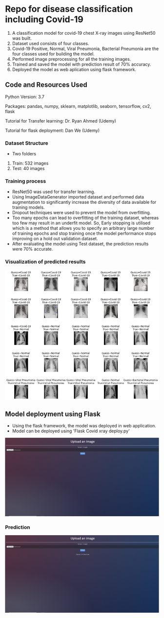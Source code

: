 # Repo for disease classification including Covid-19

1. A classification model for covid-19 chest X-ray images using ResNet50 was built.
2. Dataset used consists of four classes.
3. Covid-19 Positive, Normal, Viral Pneumonia, Bacterial Pneumonia are the four classes used for building the model.
4. Performed image preprocessing for all the training images.
5. Trained and saved the model with prediction result of 70% accuracy.
6. Deployed the model as web aplication using flask framework.

## Code and Resources Used

Python Version: 3.7

Packages: pandas, numpy, sklearn, matplotlib, seaborn, tensorflow, cv2, flask

Tutorial for Transfer learning: Dr. Ryan Ahmed (Udemy)

Tutorial for flask deployment: Dan We (Udemy)


### Dataset Structure

* Two folders

1. Train: 532 images
2. Test: 40 images

### Training process
* ResNet50 was used for transfer learning.
* Using ImageDataGenerator imported dataset and performed data augmentation to significantly increase the diversity of data available for training models.
* Dropout techniques were used to prevent the model from overfitting.
* Too many epochs can lead to overfitting of the training dataset, whereas too few may result in an underfit model. So, Early stopping is utilised which is a method that allows you to specify an arbitrary large number of training epochs and stop training once the model performance stops improving on a hold out validation dataset.
* After evaluating the model using Test dataset, the prediction results were 70% accurate.

### Visualization of predicted results
![alt text](https://github.com/Jishan-works/Covid-19-Xray-classification-RESNET50-flask-deployment-/blob/master/prediction_image.png "Logo Title Text 1")

## Model deployment using Flask
* Using the flask framework, the model was deployed in web application.
* Model can be deployed using 'Flask Covid xray deploy.py'

![alt text](https://github.com/Jishan-works/Covid-19-Xray-classification-RESNET50-flask-deployment-/blob/master/screenshot.png)

### Prediction
![alt text](https://github.com/Jishan-works/Covid-19-Xray-classification-RESNET50-flask-deployment-/blob/master/prediction_screenshot.png)
 


